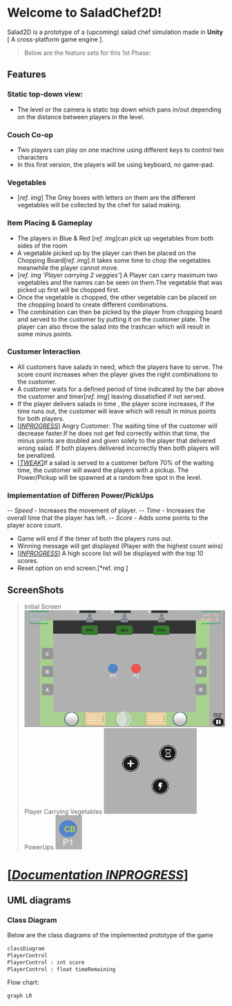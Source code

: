 # Welcome to SaladChef2D!

Salad2D is a prototype of a (upcoming) salad chef simulation made in  **Unity** [ A cross-platform game engine ]. 
>Below are the feature sets for this 1st Phase:

## Features
### Static top-down view:
- The level or the camera is static top down which pans in/out depending on the distance between players in the level.

### Couch Co-op
- Two players can play on one machine using different keys to control two characters
- In this first version, the players will be using keyboard, no game-pad.

### Vegetables
- [*ref. img*] The Grey boxes with letters on them are the different vegetables will be collected by the chef for salad making.

### Item Placing & Gameplay
- The players in Blue & Red [*ref. img*]can pick up vegetables from both sides of the room
- A vegetable picked up by the player can then be placed on the Chopping Board[*ref. img*].It takes some time to chop the vegetables meanwhile the player cannot move.
- [*ref. img 'Player carrying 2 veggies'*] A Player can carry maximum two vegetables and the names can be seen on them.The vegetable that was picked up first will be chopped first.
- Once the vegetable is chopped, the other vegetable can be placed on the chopping board to create different combinations.
- The combination can then be picked by the player from chopping board and served to the customer by putting it on the customer plate. The player can also throw the salad into the trashcan which will result in some minus points.

### Customer Interaction
- All customers have salads in need, which the players have to serve. The score count increases when the player gives the right combinations to the customer.
- A customer waits for a defined period of time indicated by the bar above the customer and timer[*ref. img*] leaving dissatisfied if not served.
- If the player delivers salads in time , the player score increases, if the time runs out, the customer will leave which will result in minus points for both players.
- <u>[*INPROGRESS*]</u> Angry Customer: The waiting time of the customer will decrease faster.If he does not get fed correctly within that time, the minus points are doubled and given solely to the player that delivered wrong salad. If both players delivered incorrectly then both players will be penalized.
- <u>[*TWEAK*]</u>If a salad is served to a customer before 70% of the waiting time, the customer will award the players with a pickup. The Power/Pickup will be spawned at a random free spot in the level. 

### Implementation of Differen Power/PickUps 
-- *Speed* - Increases the movement of player.
-- *Time* - Increases the overall time that the player has left.
-- *Score* - Adds some points to the player score count.
- Game will end if the timer of both the players runs out.
- Winning message will get displayed (Player with the highest count wins)
- <u>[*INPROGRESS*]</u> A high sccore list will be displayed with the top 10 scores.
- Reset option on end screen.[*ref. img ]

## ScreenShots
> Initial Screen
![alt text](https://github.com/amit7010/Salad-Chef/blob/master/SaladChef2D/Screenshots/StartGame.PNG)
> Player Carrying Vegetables
![alt text](https://github.com/amit7010/Salad-Chef/blob/master/SaladChef2D/Screenshots/PowerUps.PNG)
> PowerUps
![alt text](https://github.com/amit7010/Salad-Chef/blob/master/SaladChef2D/Screenshots/PlayerWithVegetables.PNG)

# <u>[*Documentation INPROGRESS*]</u>
## UML diagrams
### Class Diagram 
Below are the class diagrams of the implemented prototype of the game

```mermaid
classDiagram
PlayerControl
PlayerControl : int score 
PlayerControl : float timeRemaining
```

Flow chart:

```mermaid
graph LR

```
